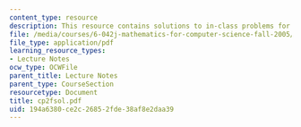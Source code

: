 ```yaml
---
content_type: resource
description: This resource contains solutions to in-class problems for week 2, friday.
file: /media/courses/6-042j-mathematics-for-computer-science-fall-2005/194a6380ce2c26852fde38af8e2daa39_cp2fsol.pdf
file_type: application/pdf
learning_resource_types:
- Lecture Notes
ocw_type: OCWFile
parent_title: Lecture Notes
parent_type: CourseSection
resourcetype: Document
title: cp2fsol.pdf
uid: 194a6380-ce2c-2685-2fde-38af8e2daa39
---
```

